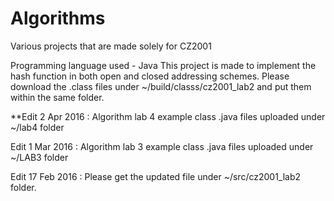 # Algorithms
Various projects that are made solely for CZ2001

Programming language used - Java
This project is made to implement the hash function in both open and closed addressing schemes. 
Please download the .class files under ~/build/classs/cz2001_lab2 and put them within the same folder. 

**Edit 2 Apr 2016 : Algorithm lab 4 example class .java files uploaded under ~/lab4 folder

Edit 1 Mar 2016 : Algorithm lab 3 example class .java files uploaded under ~/LAB3 folder

Edit 17 Feb 2016 : Please get the updated file under ~/src/cz2001_lab2 folder.

